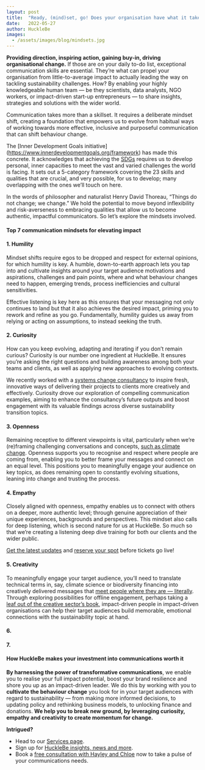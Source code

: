 ```yaml
---
layout: post
title:  "Ready, (mind)set, go! Does your organisation have what it takes to move to the next level of impact?"
date:   2022-05-27
author: HuckleBe
images:
  - /assets/images/blog/mindsets.jpg
---
```

**Providing direction, inspiring action, gaining buy-in, driving organisational change.** If those are on your daily to-do list, exceptional communication skills are essential. They’re what can propel your organisation from little-to-average impact to actually leading the way on tackling sustainability challenges. How? By enabling your highly knowledgeable human team — be they scientists, data analysts, NGO workers, or impact-driven start-up entrepreneurs — to share insights, strategies and solutions with the wider world. 

Communication takes more than a skillset. It requires a deliberate mindset shift, creating a foundation that empowers us to evolve from habitual ways of working towards more effective, inclusive and purposeful communication that can shift behaviour change.

The [Inner Development Goals initiative] (https://www.innerdevelopmentgoals.org/framework) has made this concrete. It acknowledges that achieving the [SDGs](https://www.undp.org/sustainable-development-goals) requires us to develop personal, inner capacities to meet the vast and varied challenges the world is facing. It sets out a 5-category framework covering the 23 skills and qualities that are crucial, and very possible, for us to develop; many overlapping with the ones we’ll touch on here. 

In the words of philosopher and naturalist Henry David Thoreau, “Things do not change; we change.” We hold the potential to move beyond inflexibility and risk-averseness to embracing qualities that allow us to become authentic, impactful communicators. So let’s explore the mindsets involved.

#### Top 7 communication mindsets for elevating impact

#### 1. Humility

Mindset shifts require egos to be dropped and respect for external opinions, for which humility is key. A humble, down-to-earth approach lets you tap into and cultivate insights around your target audience motivations and aspirations, challenges and pain points, where and what behaviour changes need to happen, emerging trends, process inefficiencies and cultural sensitivities.

Effective listening is key here as this ensures that your messaging not only continues to land but that it also achieves the desired impact, priming you to rework and refine as you go. Fundamentally, humility guides us away from relying or acting on assumptions, to instead seeking the truth.

#### 2. Curiosity 

How can you keep evolving, adapting and iterating if you don’t remain curious? Curiosity is our number one ingredient at HuckleBe. It ensures you’re asking the right questions and building awareness among both your teams and clients, as well as applying new approaches to evolving contexts. 

We recently worked with a [systems change consultancy](https://www.metabolic.nl/) to inspire fresh, innovative ways of delivering their projects to clients more creatively and effectively. Curiosity drove our exploration of compelling communication examples, aiming to enhance the consultancy’s future outputs and boost engagement with its valuable findings across diverse sustainability transition topics.  

#### 3. Openness

Remaining receptive to different viewpoints is vital, particularly when we’re (re)framing challenging conversations and concepts, [such as climate change](https://aicd.companydirectors.com.au/membership/company-director-magazine/2020-back-editions/april/climate-change-whats-your-mindset). Openness supports you to recognise and respect where people are coming from, enabling you to better frame your messages and connect on an equal level. This positions you to meaningfully engage your audience on key topics, as does remaining open to constantly evolving situations, leaning into change and trusting the process.

#### 4. Empathy

Closely aligned with openness, empathy enables us to connect with others on a deeper, more authentic level; through genuine appreciation of their unique experiences, backgrounds and perspectives. This mindset also calls for deep listening, which is second nature for us at HuckleBe. So much so that we’re creating a listening deep dive training for both our clients and the wider public. 

[Get the latest updates](https://landing.mailerlite.com/webforms/landing/m3x0u8) and [reserve your spot](hello@hucklebe.com) before tickets go live!

#### 5. Creativity

To meaningfully engage your target audience, you’ll need to translate technical terms in, say,  climate science or biodiversity financing into creatively delivered messages that [meet people where they are — literally](https://twitter.com/hellohucklebe/status/1521139774383403008?s=20&t=i2Z0Hnb1VdvXfJXQ02HJwg). Through exploring possibilities for offline engagement, perhaps taking a [leaf out of the creative sector’s book](https://www.artsy.net/article/artsy-editorial-10-artists-making-urgent-work-environment), impact-driven people in impact-driven organisations can help their target audiences build memorable, emotional connections with the sustainability topic at hand. 

#### 6. 

#### 7. 


#### How HuckleBe makes your investment into communications worth it

**By harnessing the power of transformative communications**, we enable you to realise your full impact potential, boost your brand resilience and shore you up as an impact-driven leader. We do this by working with you to **cultivate the behaviour change** you look for in your target audiences with regard to sustainability — from making more informed decisions, to updating policy and rethinking business models, to unlocking finance and donations. **We help you to break new ground, by leveraging curiosity, empathy and creativity to create momentum for change.**

**Intrigued?**

 - Head to our [Services page](http://www.hucklebe.com/#services). 
 - Sign up for [HuckleBe insights, news and more](https://landing.mailerlite.com/webforms/landing/m3x0u8).
 - Book a [free consultation with Hayley and Chloe](https://calendly.com/hellohucklebe) now to take a pulse of your communications needs.

